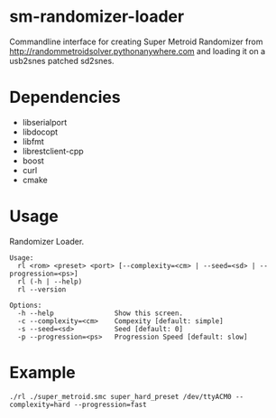 # sm-randomizer-loader
Commandline interface for creating Super Metroid Randomizer from http://randommetroidsolver.pythonanywhere.com and loading it on a usb2snes patched sd2snes.

# Dependencies
* libserialport
* libdocopt
* libfmt
* librestclient-cpp
* boost
* curl
* cmake

# Usage
Randomizer Loader.

    Usage:
      rl <rom> <preset> <port> [--complexity=<cm> | --seed=<sd> | --progression=<ps>]
      rl (-h | --help)
      rl --version

    Options:
      -h --help               Show this screen.
      -c --complexity=<cm>    Compexity [default: simple]
      -s --seed=<sd>          Seed [default: 0]
      -p --progression=<ps>   Progression Speed [default: slow]
      
# Example

```
./rl ./super_metroid.smc super_hard_preset /dev/ttyACM0 --complexity=hard --progression=fast
```
